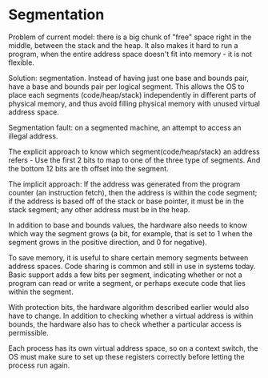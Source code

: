 # Segmentation
Problem of current model: there is a big chunk of "free" space right in the middle, between the stack and the heap. It also makes it hard to run a program, when the entire address space doesn't fit into memory - it is not flexible. 

Solution: segmentation. Instead of having just one base and bounds pair, have a base and bounds pair per logical segment. This allows the OS to place each segments (code/heap/stack) independently in different parts of physical memory, and thus avoid filling physical memory with unused virtual address space.

Segmentation fault: on a segmented machine, an attempt to access an illegal address.

The explicit approach to know which segment(code/heap/stack) an address refers - Use the first 2 bits to map to one of the three type of segments. And the bottom 12 bits are th offset into the segment. 

The implicit approach: If the address was generated from the program counter (an instruction fetch), then the address is within the code segment; if the address is based off of the stack or base pointer, it must be in the stack segment; any other address must be in the heap.

In addition to base and bounds values, the hardware also needs to know which way the segment grows (a bit, for example, that is set to 1 when the segment grows in the positive direction, and 0 for negative).

To save memory, it is useful to share certain memory segments between address spaces. Code sharing is common and still in use in systems today. Basic support adds a few bits per segment, indicating whether or not a program can read or write a segment, or perhaps execute code that lies within the segment.

With protection bits, the hardware algorithm described earlier would also have to change. In addition to checking whether a virtual address is within bounds, the hardware also has to check whether a particular access is permissible.

Each process has its own virtual address space, so on a context switch, the OS must make sure to set up these registers correctly before letting the process run again.

